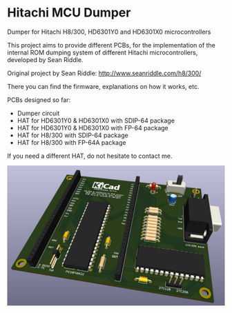 # Hitachi MCU Dumper
Dumper for Hitachi H8/300, HD6301Y0 and HD6301X0 microcontrollers

This project aims to provide different PCBs, for the implementation of the internal ROM dumping system of different Hitachi microcontrollers, developed by Sean Riddle.

Original project by Sean Riddle: http://www.seanriddle.com/h8/300/

There you can find the firmware, explanations on how it works, etc.

PCBs designed so far:

- Dumper circuit
- HAT for HD6301Y0 & HD6301X0 with SDIP-64 package
- HAT for HD6301Y0 & HD6301X0 with FP-64 package
- HAT for H8/300 with SDIP-64 package
- HAT for H8/300 with FP-64A package

If you need a different HAT, do not hesitate to contact me.


![3D_rendering](https://github.com/berger1920/Hitachi_MCU_Dumper/blob/main/Hitachi_H8_and_HD6301_ROMdumper_3D.jpg)
